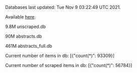 Databases last updated: Tue Nov  9 03:22:49 UTC 2021. 

Available [here](https://github.com/cbeauhilton/ash-db/releases).

9.8M	unscraped.db

90M	abstracts.db

461M	abstracts_full.db

Current number of items in db:
[{"count(*)": 93309}]

Current number of scraped items in db:
[{"count(*)": 56784}]
